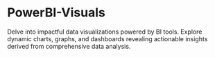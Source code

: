# PowerBI-Visuals
Delve into impactful data visualizations powered by BI tools. Explore dynamic charts, graphs, and dashboards revealing actionable insights derived from comprehensive data analysis.
